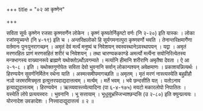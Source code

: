 +++
title = "०२ आ कृष्णेन"

+++

सविता सूर्यः कृष्णेन रजसा कृष्णवर्णेन लोकेन । कृष्णं कृष्यतेर्निकृष्टो वर्णः (नि २-२०) इति यास्कः । लोका रजांस्युच्यन्ते (नि ४-१९) इति च । अन्तरिक्षलोको हि सूर्यगमनात्पुरा कृष्णवर्णो भवति । तेनान्तरिक्षमार्गेणा वर्तमानः पुनःपुनरागच्छन् । अमृतं देवं मर्त्यं मनुष्यं च निवेशयन् स्वस्वस्थानेऽवस्थापयन् । यद्वा । अमृतं मरणरहितः प्राणं मरणसहितं शरीरं च निवेशयन् । तथा चारण्यककाण्डे अमर्त्यो मर्त्यॆना सयोनिरित्येतस्य मन्त्रभागस्य वाख्यानरूपे ब्राह्मणे यथोक्तोऽर्थोऽवगम्यते । मर्त्यानि हीमानि शरीराणि अमृतैषा देवता । ऐ आ २-१-८ । इति । यथोक्तगुणोपेतः सविता देवो भुवनानि सर्वान् लोकान्पश्यन् अवेक्षमाणः । प्रकाशयन्नित्यर्थः । हिरण्ययेन सुवर्णनिर्मितेन रथेना याति । अस्मत्समीपमागच्छति ॥ अमृतम् । मृतं मरणं नास्त्यस्येति बहुव्रीहौ नञो जरमरमित्रमृता इत्युत्तरपदाद्यदात्तत्वम् । मर्त्यम् । मर्ते भवम् । भवे छन्दसीति यत् । यतोऽनाव इत्याद्युदात्तत्वम् । हिरण्ययेन । ऋत्व्यवास्त्व्येत्यादिना (पा ६-४-१७५) मयटो मकारलोपो निपातितः । यस्येति लोपे प्रत्ययस्वरः । भुवनानि । भू सत्तायाम् । भूधूसूभ्रस्जिभ्यश्छन्दसि (उ २-८०) इति क्युन्प्रत्ययः । योरनादेश उवङादेशः । नित्त्वादाद्युदात्तत्वं ॥ २ ॥